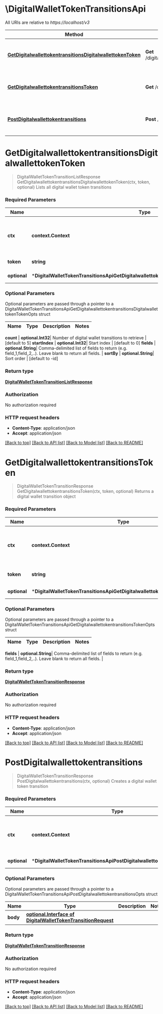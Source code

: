 # \DigitalWalletTokenTransitionsApi

All URIs are relative to *https://localhost/v3*

Method | HTTP request | Description
------------- | ------------- | -------------
[**GetDigitalwallettokentransitionsDigitalwallettokenToken**](DigitalWalletTokenTransitionsApi.md#GetDigitalwallettokentransitionsDigitalwallettokenToken) | **Get** /digitalwallettokentransitions/digitalwallettoken/{token} | Lists all digital wallet token transitions
[**GetDigitalwallettokentransitionsToken**](DigitalWalletTokenTransitionsApi.md#GetDigitalwallettokentransitionsToken) | **Get** /digitalwallettokentransitions/{token} | Returns a digital wallet transition object
[**PostDigitalwallettokentransitions**](DigitalWalletTokenTransitionsApi.md#PostDigitalwallettokentransitions) | **Post** /digitalwallettokentransitions | Creates a digital wallet token transition


# **GetDigitalwallettokentransitionsDigitalwallettokenToken**
> DigitalWalletTokenTransitionListResponse GetDigitalwallettokentransitionsDigitalwallettokenToken(ctx, token, optional)
Lists all digital wallet token transitions



### Required Parameters

Name | Type | Description  | Notes
------------- | ------------- | ------------- | -------------
 **ctx** | **context.Context** | context for authentication, logging, cancellation, deadlines, tracing, etc.
  **token** | **string**| Digital wallet token | 
 **optional** | ***DigitalWalletTokenTransitionsApiGetDigitalwallettokentransitionsDigitalwallettokenTokenOpts** | optional parameters | nil if no parameters

### Optional Parameters
Optional parameters are passed through a pointer to a DigitalWalletTokenTransitionsApiGetDigitalwallettokentransitionsDigitalwallettokenTokenOpts struct

Name | Type | Description  | Notes
------------- | ------------- | ------------- | -------------

 **count** | **optional.Int32**| Number of digital wallet transitions to retrieve | [default to 5]
 **startIndex** | **optional.Int32**| Start index | [default to 0]
 **fields** | **optional.String**| Comma-delimited list of fields to return (e.g. field_1,field_2,..). Leave blank to return all fields. | 
 **sortBy** | **optional.String**| Sort order | [default to -id]

### Return type

[**DigitalWalletTokenTransitionListResponse**](DigitalWalletTokenTransitionListResponse.md)

### Authorization

No authorization required

### HTTP request headers

 - **Content-Type**: application/json
 - **Accept**: application/json

[[Back to top]](#) [[Back to API list]](../README.md#documentation-for-api-endpoints) [[Back to Model list]](../README.md#documentation-for-models) [[Back to README]](../README.md)

# **GetDigitalwallettokentransitionsToken**
> DigitalWalletTokenTransitionResponse GetDigitalwallettokentransitionsToken(ctx, token, optional)
Returns a digital wallet transition object



### Required Parameters

Name | Type | Description  | Notes
------------- | ------------- | ------------- | -------------
 **ctx** | **context.Context** | context for authentication, logging, cancellation, deadlines, tracing, etc.
  **token** | **string**| Digital wallet transition token | 
 **optional** | ***DigitalWalletTokenTransitionsApiGetDigitalwallettokentransitionsTokenOpts** | optional parameters | nil if no parameters

### Optional Parameters
Optional parameters are passed through a pointer to a DigitalWalletTokenTransitionsApiGetDigitalwallettokentransitionsTokenOpts struct

Name | Type | Description  | Notes
------------- | ------------- | ------------- | -------------

 **fields** | **optional.String**| Comma-delimited list of fields to return (e.g. field_1,field_2,..). Leave blank to return all fields. | 

### Return type

[**DigitalWalletTokenTransitionResponse**](digital_wallet_token_transition_response.md)

### Authorization

No authorization required

### HTTP request headers

 - **Content-Type**: application/json
 - **Accept**: application/json

[[Back to top]](#) [[Back to API list]](../README.md#documentation-for-api-endpoints) [[Back to Model list]](../README.md#documentation-for-models) [[Back to README]](../README.md)

# **PostDigitalwallettokentransitions**
> DigitalWalletTokenTransitionResponse PostDigitalwallettokentransitions(ctx, optional)
Creates a digital wallet token transition



### Required Parameters

Name | Type | Description  | Notes
------------- | ------------- | ------------- | -------------
 **ctx** | **context.Context** | context for authentication, logging, cancellation, deadlines, tracing, etc.
 **optional** | ***DigitalWalletTokenTransitionsApiPostDigitalwallettokentransitionsOpts** | optional parameters | nil if no parameters

### Optional Parameters
Optional parameters are passed through a pointer to a DigitalWalletTokenTransitionsApiPostDigitalwallettokentransitionsOpts struct

Name | Type | Description  | Notes
------------- | ------------- | ------------- | -------------
 **body** | [**optional.Interface of DigitalWalletTokenTransitionRequest**](DigitalWalletTokenTransitionRequest.md)|  | 

### Return type

[**DigitalWalletTokenTransitionResponse**](digital_wallet_token_transition_response.md)

### Authorization

No authorization required

### HTTP request headers

 - **Content-Type**: application/json
 - **Accept**: application/json

[[Back to top]](#) [[Back to API list]](../README.md#documentation-for-api-endpoints) [[Back to Model list]](../README.md#documentation-for-models) [[Back to README]](../README.md)

